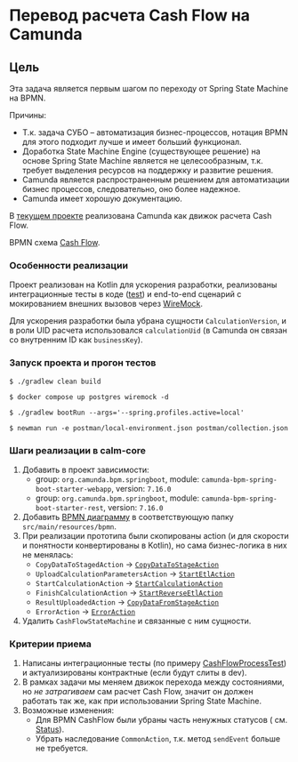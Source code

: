 # Перевод расчета Cash Flow на Camunda

## Цель

Эта задача является первым шагом по переходу от Spring State Machine на BPMN.

Причины:

* Т.к. задача СУБО – автоматизация бизнес-процессов, нотация BPMN для этого подходит лучше и имеет больший функционал.
* Доработка State Machine Engine (существующее решение) на основе Spring State Machine является не целесообразным, т.к.
  требует выделения ресурсов на поддержку и развитие решения.
* Camunda является распространенным решением для автоматизации бизнес процессов, следовательно, оно более надежное.
* Camunda имеет хорошую документацию.

В [текущем проекте](https://github.com/Romanow/camunda-state-machine) реализована Camunda как движок расчета Cash Flow.

BPMN схема [Cash Flow](src/main/resources/bpmn/CashFlowProcess.bpmn).

### Особенности реализации

Проект реализован на Kotlin для ускорения разработки, реализованы интеграционные тесты в
коде ([test](src/test/java/ru/romanow/camunda)) и end-to-end сценарий с мокированием внешних вызовов
через [WireMock](stubs/mappings/stubs.json).

Для ускорения разработки была убрана сущности `CalculationVersion`, и в роли UID расчета
использовался `calculationUid` (в Camunda он связан со внутренним ID как `businessKey`).

### Запуск проекта и прогон тестов

```shell
$ ./gradlew clean build

$ docker compose up postgres wiremock -d

$ ./gradlew bootRun --args='--spring.profiles.active=local'

$ newman run -e postman/local-environment.json postman/collection.json
```

### Шаги реализации в calm-core

1. Добавить в проект зависимости:
    * group: `org.camunda.bpm.springboot`, module: `camunda-bpm-spring-boot-starter-webapp`, version: `7.16.0`
    * group: `org.camunda.bpm.springboot`, module: `camunda-bpm-spring-boot-starter-rest`, version: `7.16.0`
2. Добавить [BPMN диаграмму](src/main/resources/bpmn/CashFlowProcess.bpmn) в соответствующую
   папку `src/main/resources/bpmn`.
3. При реализации прототипа были скопированы action (и для скорости и понятности конвертированы в Kotlin), но сама
   бизнес-логика в них не менялась:
    * `CopyDataToStagedAction`
      -> [`CopyDataToStageAction`](src/main/java/ru/romanow/camunda/actions/CopyDataToStageAction.kt)
    * `UploadCalculationParametersAction`
      -> [`StartEtlAction`](src/main/java/ru/romanow/camunda/actions/StartEtlAction.kt)
    * `StartCalculationAction`
      -> [`StartCalculationAction`](src/main/java/ru/romanow/camunda/actions/StartCalculationAction.kt)
    * `FinishCalculationAction`
      -> [`StartReverseEtlAction`](src/main/java/ru/romanow/camunda/actions/StartReverseEtlAction.kt)
    * `ResultUploadedAction`
      -> [`CopyDataFromStageAction`](src/main/java/ru/romanow/camunda/actions/CopyDataFromStageAction.kt)
    * `ErrorAction` -> [`ErrorAction`](src/main/java/ru/romanow/camunda/actions/ErrorAction.kt)
4. Удалить `CashFlowStateMachine` и связанные с ним сущности.

### Критерии приема

1. Написаны интеграционные тесты (по
   примеру [CashFlowProcessTest](src/test/java/ru/romanow/camunda/cashflow/CashFlowProcessTest.kt)) и актуализированы
   контрактные (если будут слиты в dev).
2. В рамках задачи мы меняем движок перехода между состояниями, но _не затрагиваем_ сам расчет Cash Flow, значит он
   должен
   работать так же, как при использовании Spring State Machine.
3. Возможные изменения:
    * Для BPMN CashFlow были убраны часть ненужных статусов (
      см. [Status](src/main/java/ru/romanow/camunda/domain/enums/Status.kt)).
    * Убрать наследование `CommonAction`, т.к. метод `sendEvent` больше не требуется.